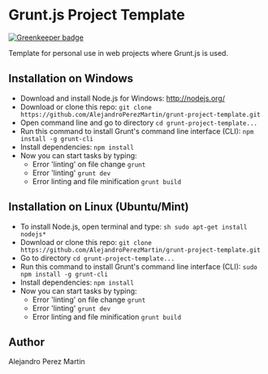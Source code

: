 Grunt.js Project Template
=========================

[![Greenkeeper badge](https://badges.greenkeeper.io/AlejandroPerezMartin/grunt-project-template.svg)](https://greenkeeper.io/)

Template for personal use in web projects where Grunt.js is used.

## Installation on Windows
* Download and install Node.js for Windows: http://nodejs.org/
* Download or clone this repo: `git clone https://github.com/AlejandroPerezMartin/grunt-project-template.git`
* Open command line and go to directory `cd grunt-project-template...`
* Run this command to install Grunt's command line interface (CLI): `npm install -g grunt-cli`
* Install dependencies: `npm install`
* Now you can start tasks by typing:
    - Error 'linting' on file change `grunt`
    - Error 'linting' `grunt dev`
    - Error linting and file minification `grunt build`

## Installation on Linux (Ubuntu/Mint)
* To install Node.js, open terminal and type: ```sh sudo apt-get install nodejs*```
* Download or clone this repo: `git clone https://github.com/AlejandroPerezMartin/grunt-project-template.git`
* Go to directory `cd grunt-project-template...`
* Run this command to install Grunt's command line interface (CLI): `sudo npm install -g grunt-cli`
* Install dependencies: `npm install`
* Now you can start tasks by typing:
    - Error 'linting' on file change `grunt`
    - Error 'linting' `grunt dev`
    - Error linting and file minification `grunt build`

## Author
Alejandro Perez Martin
